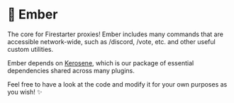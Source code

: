 # 🔌 Ember
The core for Firestarter proxies! Ember includes many commands that are accessible network-wide, such as /discord, /vote, etc. and other useful custom utilities.

Ember depends on [Kerosene](https://github.com/FirestarterMC/Kerosene), which is our package of essential dependencies shared across many plugins.

Feel free to have a look at the code and modify it for your own purposes as you wish! ✨
